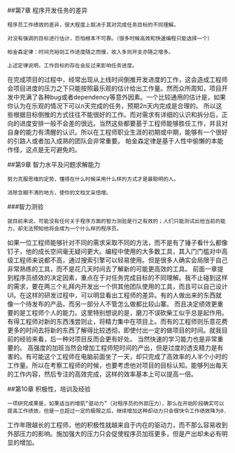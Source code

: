 ##第7章 程序开发任务的差异
```
程序员工作绩效的差异，很大程度上取决于其对完成任务目标的不同理解。

对没有强调的目标进行估计，恐怕根本不可靠。（很多时候高效和快速编程只能选择一个）

帕金森定律：时间充裕则工作进度随之而慢，收入多则开支亦随之增多。

上述定律说明，工作目标的存在会反过来影响任务进度。
```
在完成项目的过程中，经常出现从上线时间倒推开发进度的工作，这会造成工程师会项目进度的压力之下只能按照最乐观的估计给出工作量。然而众所周知，项目开发中充满了各种bug或者dependency等意外因素。一个比较通用的估计是，如果你认为在乐观的情况下可以n天完成的任务，预期2n天内完成是合理的。
所以这些根据目标倒推的方式往往不能很好的工作。而对需求有详细的认识和拆分后，正向的进度安排一般不会差的很远。当然这些都要基于工程师能够胜任工作，并且对自身的能力有清醒的认识。所以在工程师职业生涯的初期或中期，能够有一个很好的引路人或者加入成熟的团队会非常重要。
帕金森定律是基于人性中偷懒的本能作怪，这点是无可避免的。



##第9章 智力水平及问题求解能力
```
努力克服思维的定势，懂得在什么时候采用什么样的方式才是最聪明的人。

消除含糊不清的地方，使你的文档文采倍增。
```

###智力测验
```
就目前来说，可能没有任何关于程序方面的智力测验是行之有效的；人们只能测试出他当前的能力，却无法预知他将会成为一个什么样的程序员。
```
如果一位工程师能够针对不同的需求采取不同的方法，而不是有了锤子看什么都像钉子，他的成长空间毫无疑问更大。编程中使用的大多数工具，其入门门槛对中高级工程师来说都不高，通过搜索引擎可以轻易使用。但是很多人确实会局限于自己非常熟练的工具，而不是花几天时间去了解新的可能更高效的工具。
前面一章提到程序员绩效的决定因素，重点在于对任务完成目标的不同理解。我不止碰到这样的需求，要在两三个礼拜内开发出一个供其他团队使用的工具，而且可以自己设计UI。在这样的研发过程中，可以明显看出工程师的差异。有的人做出来的东西就像一个待发布的产品，而另一部分人不管怎么做都比较山寨。
而且决定绩效更重要的是工程师个人的能力。这里特别想说的是，磨刀不误砍柴工似乎总是起作用。有得工程师对新的东西浅尝则止，将精力集中在项目上。而有的工程师则乐意花费更多的时间去将新的东西了解得比较透彻，即使付出一定的做项目的时间。就我目前的经验来看，后一种对项目反而会更有好处。
当然快速的学习能力也是非常重要的。
高强度的加班当然会增加工程师短时间的产出，但是过度的透支精力是有害的。有可能这个工程师在电脑前面坐了一天，却只完成了高效率的人半个小时的工作量。所以在考察工程师的时候，也要考虑他对项目的目标认知。能够列出每天的工作内容，然后专注的高效完成，这样的效率基本上可以提高一倍。

##第10章 积极性，培训及经验
```
一项研究成果是，如果适当的增肌“驱动力”（对程序员的外部压力），那么在开始阶段确实可以提高工作绩效，但是一旦超过一定的极限之后，继续增加这种却动力只会很快令工作绩效降为0.
```
工作年限越长的工程师，他的积极性就越来自于内在的驱动力，而不那么容易收到外部压力的影响。施加强大的压力只会促使程序员加班更多，但是产出却未必有明显的增加。